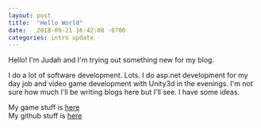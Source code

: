 ```yaml
---
layout: post
title:  "Hello World"
date:   2018-09-21 16:42:08 -0700
categories: intro update
---
```

Hello! I'm Judah and I'm trying out something new for my blog.

I do a lot of software development. Lots. I do asp.net development for my day job and video game development with Unity3d in the evenings. 
I'm not sure how much I'll be writing blogs here but I'll see. I have some ideas.

<!--more-->

My game stuff is [here](https://www.cookiedragon.games)  
My github stuff is [here](https://github.com/judah4)  
